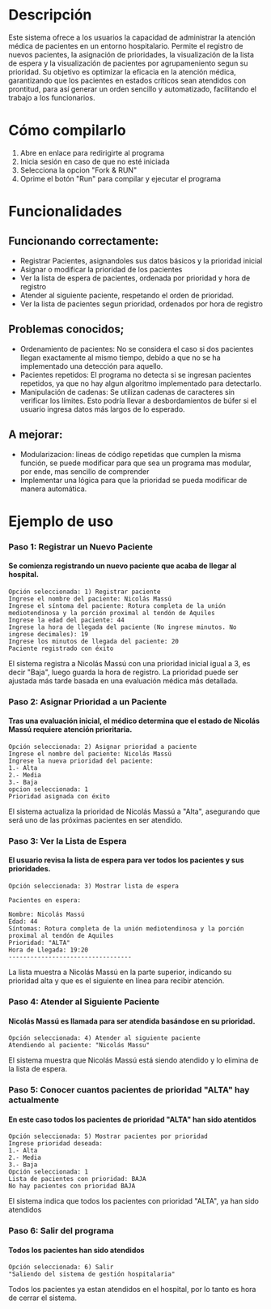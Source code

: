 # Descripción

Este sistema ofrece a los usuarios la capacidad de administrar la atención médica de pacientes en un entorno hospitalario. Permite el registro de nuevos pacientes, la asignación de prioridades, la visualización de la lista de espera y la visualización de pacientes por agrupameniento segun su prioridad. Su objetivo es optimizar la eficacia en la atención médica, garantizando que los pacientes en estados críticos sean atendidos con prontitud, para así generar un orden sencillo y automatizado, facilitando el trabajo a los funcionarios.

# Cómo compilarlo

1. Abre en enlace para redirigirte al programa
2. Inicia sesión en caso de que no esté iniciada
3. Selecciona la opcion "Fork & RUN"
4. Oprime el botón "Run" para compilar y ejecutar el programa

# Funcionalidades

## Funcionando correctamente:
* Registrar Pacientes, asignandoles sus datos básicos y la prioridad inicial
* Asignar o modificar la prioridad de los pacientes
* Ver la lista de espera de pacientes, ordenada por prioridad y hora de registro
* Atender al siguiente paciente, respetando el orden de prioridad.
* Ver la lista de pacientes segun prioridad, ordenados por hora de registro

## Problemas conocidos;
* Ordenamiento de pacientes: No se considera el caso si dos pacientes llegan exactamente al mismo tiempo, debido a que no se ha implementado una detección para aquello.
* Pacientes repetidos: El programa no detecta si se ingresan pacientes repetidos, ya que no hay algun algoritmo implementado para detectarlo.
* Manipulación de cadenas: Se utilizan cadenas de caracteres sin verificar los límites. Esto podría llevar a desbordamientos de búfer si el usuario ingresa datos más largos de lo esperado.

## A mejorar:
* Modularizacion: líneas de código repetidas que cumplen la misma función, se puede modificar para que sea un programa mas modular, por ende, mas sencillo de comprender
* Implementar una lógica para que la prioridad se pueda modificar de manera automática.




# Ejemplo de uso

### Paso 1: Registrar un Nuevo Paciente
#### Se comienza registrando un nuevo paciente que acaba de llegar al hospital.


````
Opción seleccionada: 1) Registrar paciente
Ingrese el nombre del paciente: Nicolás Massú
Ingrese el síntoma del paciente: Rotura completa de la unión mediotendinosa y la porción proximal al tendón de Aquiles
Ingrese la edad del paciente: 44
Ingrese la hora de llegada del paciente (No ingrese minutos. No ingrese decimales): 19
Ingrese los minutos de llegada del paciente: 20
Paciente registrado con éxito
````
El sistema registra a Nicolás Massú con una prioridad inicial igual a 3, es decir "Baja", luego guarda la hora de registro. La prioridad puede ser ajustada más tarde basada en una evaluación médica más detallada.


### Paso 2: Asignar Prioridad a un Paciente
#### Tras una evaluación inicial, el médico determina que el estado de Nicolás Massú requiere atención prioritaria.

````
Opción seleccionada: 2) Asignar prioridad a paciente
Ingrese el nombre del paciente: Nicolás Massú
Ingrese la nueva prioridad del paciente: 
1.- Alta
2.- Media
3.- Baja
opcion seleccionada: 1
Prioridad asignada con éxito
````
El sistema actualiza la prioridad de Nicolás Massú a "Alta", asegurando que será uno de las próximas pacientes en ser atendido.

### Paso 3: Ver la Lista de Espera
#### El usuario revisa la lista de espera para ver todos los pacientes y sus prioridades.

````
Opción seleccionada: 3) Mostrar lista de espera

Pacientes en espera:

Nombre: Nicolás Massú
Edad: 44
Síntomas: Rotura completa de la unión mediotendinosa y la porción proximal al tendón de Aquiles
Prioridad: "ALTA"
Hora de Llegada: 19:20
----------------------------------
````

La lista muestra a Nicolás Massú en la parte superior, indicando su prioridad alta y que es el siguiente en línea para recibir atención.


### Paso 4: Atender al Siguiente Paciente
#### Nicolás Massú es llamada para ser atendida basándose en su prioridad.

````
Opción seleccionada: 4) Atender al siguiente paciente
Atendiendo al paciente: "Nicolás Massu"
````

El sistema muestra que Nicolás Massú está siendo atendido y lo elimina de la lista de espera.

### Paso 5: Conocer cuantos pacientes de prioridad "ALTA" hay actualmente
#### En este caso todos los pacientes de prioridad "ALTA" han sido atentidos

````
Opción seleccionada: 5) Mostrar pacientes por prioridad
Ingrese prioridad deseada:
1.- Alta
2.- Media
3.- Baja
Opción seleccionada: 1
Lista de pacientes con prioridad: BAJA
No hay pacientes con prioridad BAJA

````
El sistema indica que todos los pacientes con prioridad "ALTA", ya han sido atendidos
 
### Paso 6: Salir del programa
#### Todos los pacientes han sido atendidos

````
Opción seleccionada: 6) Salir
"Saliendo del sistema de gestión hospitalaria"
````
Todos los pacientes ya estan atendidos en el hospital, por lo tanto es hora de cerrar el sistema.

